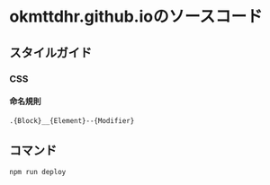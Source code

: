 # okmttdhr.github.ioのソースコード

## スタイルガイド

### CSS

#### 命名規則

```
.{Block}__{Element}--{Modifier}
```

## コマンド


```bash
npm run deploy
```
